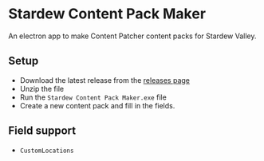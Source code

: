 # Stardew Content Pack Maker

An electron app to make Content Patcher content packs for Stardew Valley.

## Setup

- Download the latest release from the [releases page](https://github.com/anotherpilol/stardew-content-pack-maker/releases)
- Unzip the file
- Run the `Stardew Content Pack Maker.exe` file
- Create a new content pack and fill in the fields.

## Field support

- `CustomLocations`
